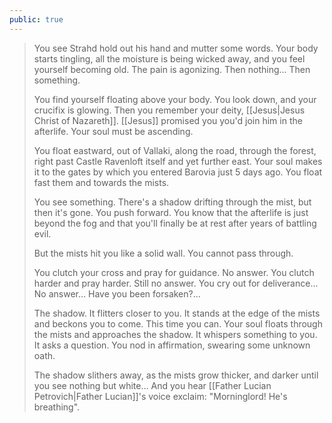 ```yaml
---
public: true
---
```


> You see Strahd hold out his hand and mutter some words. Your body starts tingling, all the moisture is being wicked away, and you feel yourself becoming old. The pain is agonizing. Then nothing... Then something.
>
> You find yourself floating above your body. You look down, and your crucifix is glowing. Then you remember your deity, [[Jesus|Jesus Christ of Nazareth]]. [[Jesus]] promised you you'd join him in the afterlife. Your soul must be ascending.
>
>You float eastward, out of Vallaki, along the road, through the forest, right past Castle Ravenloft itself and yet further east. Your soul makes it to the gates by which you entered Barovia just 5 days ago. You float fast them and towards the mists.
>
>You see something. There's a shadow drifting through the mist, but then it's gone. You push forward. You know that the afterlife is just beyond the fog and that you'll finally be at rest after years of battling evil.
>
>But the mists hit you like a solid wall. You cannot pass through.
>
>You clutch your cross and pray for guidance. No answer. You clutch harder and pray harder. Still no answer. You cry out for deliverance... No answer... Have you been forsaken?...
>
>The shadow. It flitters closer to you. It stands at the edge of the mists and beckons you to come. This time you can. Your soul floats through the mists and approaches the shadow. It whispers something to you. It asks a question. You nod in affirmation, swearing some unknown oath.
>
>The shadow slithers away, as the mists grow thicker, and darker until you see nothing but white... And you hear [[Father Lucian Petrovich|Father Lucian]]'s voice exclaim: "Morninglord! He's breathing".